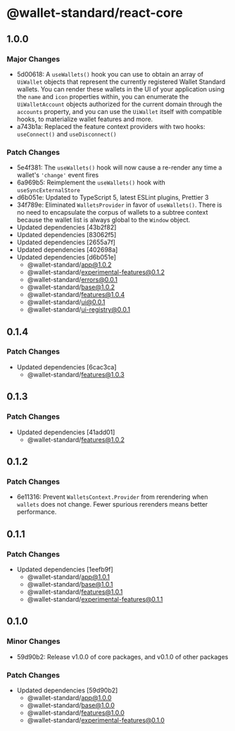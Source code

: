 # @wallet-standard/react-core

## 1.0.0

### Major Changes

-   5d00618: A `useWallets()` hook you can use to obtain an array of `UiWallet` objects that represent the currently registered Wallet Standard wallets. You can render these wallets in the UI of your application using the `name` and `icon` properties within, you can enumerate the `UiWalletAccount` objects authorized for the current domain through the `accounts` property, and you can use the `UiWallet` itself with compatible hooks, to materialize wallet features and more.
-   a743b1a: Replaced the feature context providers with two hooks: `useConnect()` and `useDisconnect()`

### Patch Changes

-   5e4f381: The `useWallets()` hook will now cause a re-render any time a wallet's `'change'` event fires
-   6a969b5: Reimplement the `useWallets()` hook with `useSyncExternalStore`
-   d6b051e: Updated to TypeScript 5, latest ESLint plugins, Prettier 3
-   34f789e: Eliminated `WalletsProvider` in favor of `useWallets()`. There is no need to encapsulate the corpus of wallets to a subtree context because the wallet list is always global to the `Window` object.
-   Updated dependencies [43b2f82]
-   Updated dependencies [83062f5]
-   Updated dependencies [2655a7f]
-   Updated dependencies [402698a]
-   Updated dependencies [d6b051e]
    -   @wallet-standard/app@1.0.2
    -   @wallet-standard/experimental-features@0.1.2
    -   @wallet-standard/errors@0.0.1
    -   @wallet-standard/base@1.0.2
    -   @wallet-standard/features@1.0.4
    -   @wallet-standard/ui@0.0.1
    -   @wallet-standard/ui-registry@0.0.1

## 0.1.4

### Patch Changes

-   Updated dependencies [6cac3ca]
    -   @wallet-standard/features@1.0.3

## 0.1.3

### Patch Changes

-   Updated dependencies [41add01]
    -   @wallet-standard/features@1.0.2

## 0.1.2

### Patch Changes

-   6e11316: Prevent `WalletsContext.Provider` from rerendering when `wallets` does not change. Fewer spurious rerenders means better performance.

## 0.1.1

### Patch Changes

-   Updated dependencies [1eefb9f]
    -   @wallet-standard/app@1.0.1
    -   @wallet-standard/base@1.0.1
    -   @wallet-standard/features@1.0.1
    -   @wallet-standard/experimental-features@0.1.1

## 0.1.0

### Minor Changes

-   59d90b2: Release v1.0.0 of core packages, and v0.1.0 of other packages

### Patch Changes

-   Updated dependencies [59d90b2]
    -   @wallet-standard/app@1.0.0
    -   @wallet-standard/base@1.0.0
    -   @wallet-standard/features@1.0.0
    -   @wallet-standard/experimental-features@0.1.0
